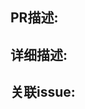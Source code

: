 <!--
请按照以下要求填写此PR模板
1. 根据此PR的类型在右侧'Labels'位置添加对应的label。比如此PR修复了某个bug，则添加'bug'label；此PR新增了某个feature，则添加'feature'label。
2. 在'PR描述'项里填写此PR解决了什么问题，比如修复了某个bug或新增了某个feature。
3. 在'详细描述'项里根据PR类型填写详细信息。比如此PR修复了某个bug，则填写bug的根本原因，您是如何解决的；此PR新增了某个feature，则填写您是如何实现的。
4. 在'关联issue'项里填写相关issue号(输入'#'会自动提示issue)，推荐使用'close'、'fix'、'resolve'等关键字进行自动关联(如'fix #1')，也可以提交PR后在右侧'Development'中进行手动关联。
-->

## PR描述:


## 详细描述:


## 关联issue:

